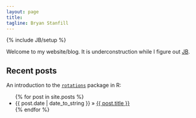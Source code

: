 ```yaml
---
layout: page
title: 
tagline: Bryan Stanfill
---
```

{% include JB/setup %}

Welcome to my website/blog.  It is underconstruction while I figure out [JB](http://jekyllbootstrap.com/).
    
## Recent posts

An introduction to the  [`rotations`](http://cran.r-project.org/web/packages/rotations/index.html) package in R:

<ul class="posts">
  {% for post in site.posts %}
    <li><span>{{ post.date | date_to_string }}</span> &raquo; <a href="{{ BASE_PATH }}{{ post.url }}">{{ post.title }}</a></li>
  {% endfor %}
</ul>



